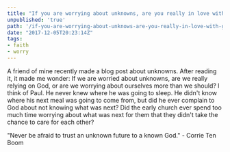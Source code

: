 ```yaml
---
title: "If you are worrying about unknowns, are you really in love with God?"
unpublished: 'true'
path: '/if-you-are-worrying-about-unknows-are-you-really-in-love-with-god'
date: "2017-12-05T20:23:14Z"
tags:
- faith
- worry
---
```


A friend of mine recently made a blog post about unknowns. After reading it, it
made me wonder: If we are worried about unknowns, are we really relying on God,
or are we worrying about ourselves more than we should? I think of Paul. He
never knew where he was going to sleep. He didn't know where his next meal was
going to come from, but did he ever complain to God about not knowing what was
next? Did the early church ever spend too much time worrying about what was next
for them that they didn't take the chance to care for each other?

"Never be afraid to trust an unknown future to a known God." - Corrie Ten Boom
